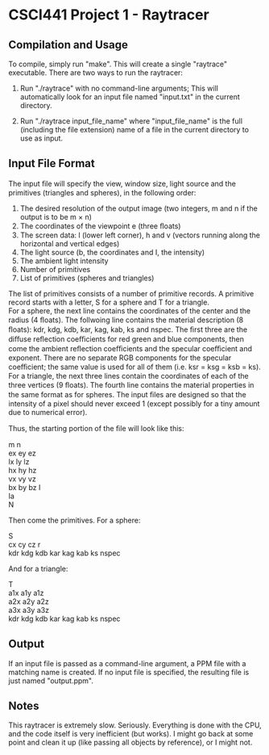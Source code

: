 # CSCI441 Project 1 - Raytracer

## Compilation and Usage
To compile, simply run "make". This will create a single "raytrace" executable.
There are two ways to run the raytracer:

1.  Run "./raytrace" with no command-line arguments; This will automatically look for an input file named "input.txt" in the current directory.

2.  Run "./raytrace input_file_name" where "input_file_name" is the full (including the file extension) name of a file in the current directory to use as input.

## Input File Format
The input ﬁle will specify the view, window size, light source and the primitives (triangles and spheres), in the following order:

1. The desired resolution of the output image (two integers, m and n if the output is to be m × n)
2. The coordinates of the viewpoint e (three ﬂoats)
3. The screen data: l (lower left corner), h and v (vectors running along the horizontal and vertical edges)
4. The light source (b, the coordinates and I, the intensity)
5. The ambient light intensity
6. Number of primitives
7. List of primitives (spheres and triangles)

The list of primitives consists of a number of primitive records. A primitive record starts with a letter, S for a sphere and T for a triangle.  
For a sphere, the next line contains the coordinates of the center and the radius (4 ﬂoats). The follwoing line contains the material description (8 ﬂoats): kdr, kdg, kdb, kar, kag, kab, ks and nspec. The ﬁrst three are the diﬀuse reﬂection coeﬃcients for red green and blue components, then come the ambient reﬂection coeﬃcients and the specular coeﬃcient and exponent. There are no separate RGB components for the specular coeﬃcient; the same value is used for all of them (i.e. ksr = ksg = ksb = ks).  
For a triangle, the next three lines contain the coordinates of each of the three vertices (9 ﬂoats). The fourth line contains the material properties in the same format as for spheres.
The input ﬁles are designed so that the intensity of a pixel should never exceed 1 (except possibly for a tiny amount due to numerical error).

Thus, the starting portion of the ﬁle will look like this:

m n  
ex ey ez  
lx ly lz  
hx hy hz  
vx vy vz  
bx by bz I  
Ia  
N

Then come the primitives. For a sphere:

S  
cx cy cz r  
kdr kdg kdb kar kag kab ks nspec

And for a triangle:

T  
a1x a1y a1z  
a2x a2y a2z  
a3x a3y a3z  
kdr kdg kdb kar kag kab ks nspec

## Output

If an input file is passed as a command-line argument, a PPM file with a matching name is created. If no input file is specified, the resulting file is just named "output.ppm".

## Notes
This raytracer is extremely slow. Seriously. Everything is done with the CPU, and the code itself is very inefficient (but works). I might go back at some point and clean it up (like passing all objects by reference), or I might not. 